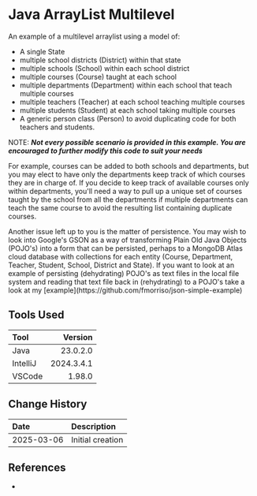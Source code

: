# Java ArrayList Multilevel
An example of a multilevel arraylist using a model of:
* A single State
* multiple school districts (District) within that state
* multiple schools (School) within each school district
* multiple courses (Course) taught at each school
* multiple departments (Department) within each school that teach multiple courses
* multiple teachers (Teacher) at each school teaching multiple courses
* multiple students (Student) at each school taking multiple courses
* A generic person class (Person) to avoid duplicating code for both teachers and students.

NOTE: <em><b>Not every possible scenario is provided in this example.
You are encouraged to further modify this code to suit your needs</b></em>
<p>
For example, courses can be added to both schools and departments, but you 
may elect to have only the departments keep track of which courses they are
in charge of.  If you decide to keep track of available courses only within departments,
you'll need a way to pull up a unique set of courses taught by the school from all the departments
if multiple departments can teach the same course to avoid the resulting list
containing duplicate courses.
</p>
<p>
Another issue left up to you is the matter of persistence.
You may wish to look into Google's GSON as a way of transforming
Plain Old Java Objects (POJO's) into a form that can be persisted, perhaps
to a MongoDB Atlas cloud database with collections for each entity (Course, 
Department, Teacher, Student, School, District and State).  
If you want to look at an example of persisting (dehydrating) POJO's as text files in the local file system and reading that text file back in (rehydrating) to a POJO's
take a look at my [example](https://github.com/fmorriso/json-simple-example)
</p>

## Tools Used

| Tool     |    Version |
|:---------|-----------:|
| Java     |   23.0.2.0 |
| IntelliJ | 2024.3.4.1 |
| VSCode   |     1.98.0 |

## Change History

| Date       | Description      |
|:-----------|:-----------------|
| 2025-03-06 | Initial creation |

## References
* []()

